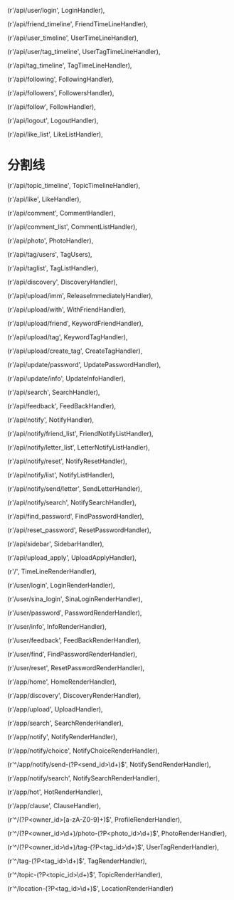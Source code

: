 (r'/api/user/login', LoginHandler),

(r'/api/friend_timeline', FriendTimeLineHandler),

(r'/api/user_timeline', UserTimeLineHandler),

(r'/api/user/tag_timeline', UserTagTimeLineHandler),

(r'/api/tag_timeline', TagTimeLineHandler),

(r'/api/following', FollowingHandler),

(r'/api/followers', FollowersHandler),

(r'/api/follow', FollowHandler),

(r'/api/logout', LogoutHandler),

(r'/api/like_list', LikeListHandler),

分割线
==============================


(r'/api/topic_timeline', TopicTimelineHandler),

(r'/api/like', LikeHandler),

(r'/api/comment', CommentHandler),

(r'/api/comment_list', CommentListHandler),

(r'/api/photo', PhotoHandler),

(r'/api/tag/users', TagUsers),

(r'/api/taglist', TagListHandler),

(r'/api/discovery', DiscoveryHandler),

(r'/api/upload/imm', ReleaseImmediatelyHandler),

(r'/api/upload/with', WithFriendHandler),

(r'/api/upload/friend', KeywordFriendHandler),

(r'/api/upload/tag', KeywordTagHandler),

(r'/api/upload/create_tag', CreateTagHandler),

(r'/api/update/password', UpdatePasswordHandler),

(r'/api/update/info', UpdateInfoHandler),

(r'/api/search', SearchHandler),

(r'/api/feedback', FeedBackHandler),

(r'/api/notify', NotifyHandler),

(r'/api/notify/friend_list', FriendNotifyListHandler),

(r'/api/notify/letter_list', LetterNotifyListHandler),

(r'/api/notify/reset', NotifyResetHandler),

(r'/api/notify/list', NotifyListHandler),

(r'/api/notify/send/letter', SendLetterHandler),

(r'/api/notify/search', NotifySearchHandler),

(r'/api/find_password', FindPasswordHandler),

(r'/api/reset_password', ResetPasswordHandler),

(r'/api/sidebar', SidebarHandler),

(r'/api/upload_apply', UploadApplyHandler),

(r'/', TimeLineRenderHandler),

(r'/user/login', LoginRenderHandler),

(r'/user/sina_login', SinaLoginRenderHandler),

(r'/user/password', PasswordRenderHandler),

(r'/user/info', InfoRenderHandler),

(r'/user/feedback', FeedBackRenderHandler),

(r'/user/find', FindPasswordRenderHandler),

(r'/user/reset', ResetPasswordRenderHandler),

(r'/app/home', HomeRenderHandler),

(r'/app/discovery', DiscoveryRenderHandler),

(r'/app/upload', UploadHandler),

(r'/app/search', SearchRenderHandler),

(r'/app/notify', NotifyRenderHandler),

(r'/app/notify/choice', NotifyChoiceRenderHandler),

(r'^/app/notify/send-(?P<send_id>\d+)$', NotifySendRenderHandler),

(r'/app/notify/search', NotifySearchRenderHandler),

(r'/app/hot', HotRenderHandler),

(r'/app/clause', ClauseHandler),

(r'^/(?P<owner_id>[a-zA-Z0-9]+)$', ProfileRenderHandler),

(r'^/(?P<owner_id>\d+)/photo-(?P<photo_id>\d+)$', PhotoRenderHandler),

(r'^/(?P<owner_id>\d+)/tag-(?P<tag_id>\d+)$', UserTagRenderHandler),

(r'^/tag-(?P<tag_id>\d+)$', TagRenderHandler),

(r'^/topic-(?P<topic_id>\d+)$', TopicRenderHandler),

(r'^/location-(?P<tag_id>\d+)$', LocationRenderHandler)
